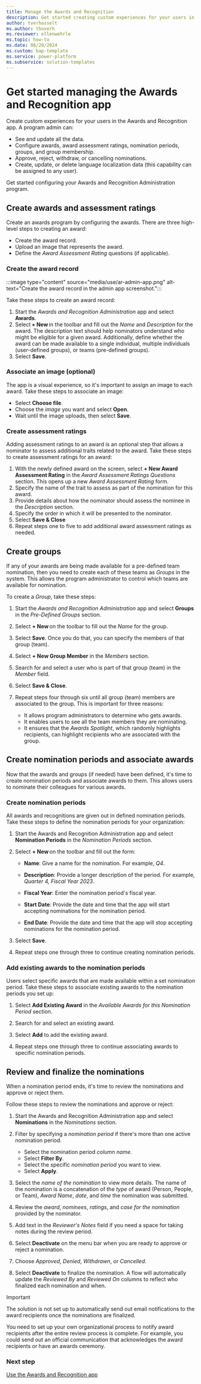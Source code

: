 ```yaml
---
title: Manage the Awards and Recognition
description: Get started creating custom experiences for your users in the Awards and Recognition app.
author: tverhasselt
ms.author: thoverh
ms.reviewer: ellenwehrle
ms.topic: how-to
ms.date: 08/20/2024
ms.custom: bap-template
ms.service: power-platform
ms.subservice: solution-templates
---
```


# Get started managing the Awards and Recognition app

Create custom experiences for your users in the Awards and Recognition app. A program admin can:

- See and update all the data.
- Configure awards, award assessment ratings, nomination periods, groups, and group membership.
- Approve, reject, withdraw, or cancelling nominations.
- Create, update, or delete language localization data (this capability can be assigned to any user).

Get started configuring your Awards and Recognition Administration program.

## Create awards and assessment ratings

Create an awards program by configuring the awards. There are three high-level steps to creating an award:

- Create the award record.
- Upload an image that represents the award.
- Define the *Award Assessment Rating* questions (if applicable).

### Create the award record

:::image type="content" source="media/use/ar-admin-app.png" alt-text="Create the award record in the admin app screenshot.":::

Take these steps to create an award record:

1. Start the *Awards and Recognition Administration* app and select **Awards**.
1. Select **+ New** in the toolbar and fill out the *Name* and *Description* for the award. The description text should help nominators understand who might be eligible for a given award. Additionally, define whether the award can be made available to a single individual, multiple individuals (user-defined groups), or teams (pre-defined groups).
1. Select **Save**.

### Associate an image (optional)

The app is a visual experience, so it's important to assign an image to each award. Take these steps to associate an image:

- Select **Choose file**.
- Choose the *image* you want and select **Open**.
- Wait until the image uploads, then select **Save**.

### Create assessment ratings

Adding assessment ratings to an award is an optional step that allows a nominator to assess additional traits related to the award. Take these steps to create assessment ratings for an award:

1. With the newly defined award on the screen, select **+ New Award Assessment Rating** in the *Award Assessment Ratings Questions* section. This opens up a new *Award Assessment Rating* form.
1. Specify the name of the trait to assess as part of the nomination for this award.
1. Provide details about how the nominator should assess the nominee in the *Description* section.
1. Specify the order in which it will be presented to the nominator.
1. Select **Save & Close**
1. Repeat steps one to five to add additional award assessment ratings as needed.

## Create groups

If any of your awards are being made available for a pre-defined team nomination, then you need to create each of these teams as *Groups* in the system. This allows the program administrator to control which teams are available for nomination.

To create a *Group*, take these steps:

1. Start the *Awards and Recognition Administration* app and select **Groups** in the *Pre-Defined Groups* section.

1. Select **+ New** on the toolbar to fill out the *Name* for the group.  

1. Select **Save**. Once you do that, you can specify the members of that group (team).

1. Select **+ New Group Member** in the *Members* section.

1. Search for and select a user who is part of that group (team) in the *Member* field.

1. Select **Save & Close**.

1. Repeat steps four through six until all group (team) members are associated to the group. This is important for three reasons:

    - It allows program administrators to determine who gets awards.
    - It enables users to see all the team members they are nominating.
    - It ensures that the *Awards Spotlight*, which randomly highlights recipients, can highlight recipients who are associated with the group.

## Create nomination periods and associate awards

Now that the awards and groups (if needed) have been defined, it's time to create nomination periods and associate awards to them. This allows users to nominate their colleagues for various awards.

### Create nomination periods

All awards and recognitions are given out in defined nomination periods. Take these steps to define the nomination periods for your organization:

1. Start the Awards and Recognition Administration app and select **Nomination Periods** in the *Nomination Periods* section.

1. Select **+ New** on the toolbar and fill out the form:

    - **Name**: Give a name for the nomination. For example, *Q4*.

    - **Description**: Provide a longer description of the period. For example, *Quarter 4, Fiscal Year 2023*.

    - **Fiscal Year**: Enter the nomination period's fiscal year.

    - **Start Date**: Provide the date and time that the app will start accepting nominations for the nomination period.

    - **End Date**: Provide the date and time that the app will stop accepting nominations for the nomination period.

1. Select **Save**.

1. Repeat steps one through three to continue creating nomination periods.

### Add existing awards to the nomination periods

Users select specific awards that are made available within a set nomination period. Take these steps to associate existing awards to the nomination periods you set up:

1. Select **Add Existing Award** in the *Available Awards for this Nomination Period* section.

1. Search for and select an existing award.

1. Select **Add** to add the existing award.

1. Repeat steps one through three to continue associating awards to specific nomination periods.

## Review and finalize the nominations

When a nomination period ends, it's time to review the nominations and approve or reject them.

Follow these steps to review the nominations and approve or reject:

1. Start the Awards and Recognition Administration app and select **Nominations** in the  *Nominations* section.

1. Filter by specifying a *nomination period* if there's more than one active nomination period.

    - Select the nomination period *column name*.
    - Select **Filter By**.
    - Select the specific *nomination period* you want to view.
    - Select **Apply**.

1. Select the *name of the nomination* to view more details. The name of the nomination is a concatenation of the *type* of award (Person, People, or Team), *Award Name*, *date*, and *time* the nomination was submitted.

1. Review the *award*, *nominees*, *ratings*, and *case for the nomination* provided by the nominator.  

1. Add text in the *Reviewer's Notes* field if you need a space for taking notes during the review period.

1. Select **Deactivate** on the menu bar when you are ready to approve or reject a nomination.

1. Choose *Approved*, *Denied*, *Withdrawn*, or *Cancelled*.

1. Select **Deactivate** to finalize the nomination. A flow will automatically update the *Reviewed By* and *Reviewed On* columns to reflect who finalized each nomination and when.

> [!IMPORTANT]
> The solution is not set up to automatically send out email notifications to the award recipients once the nominations are finalized.
>
> You need to set up your own organizational process to notify award recipients after the entire review process is complete. For example, you could send out an official communication that acknowledges the award recipients or have an awards ceremony.

### Next step

[Use the Awards and Recognition app](use.md)
